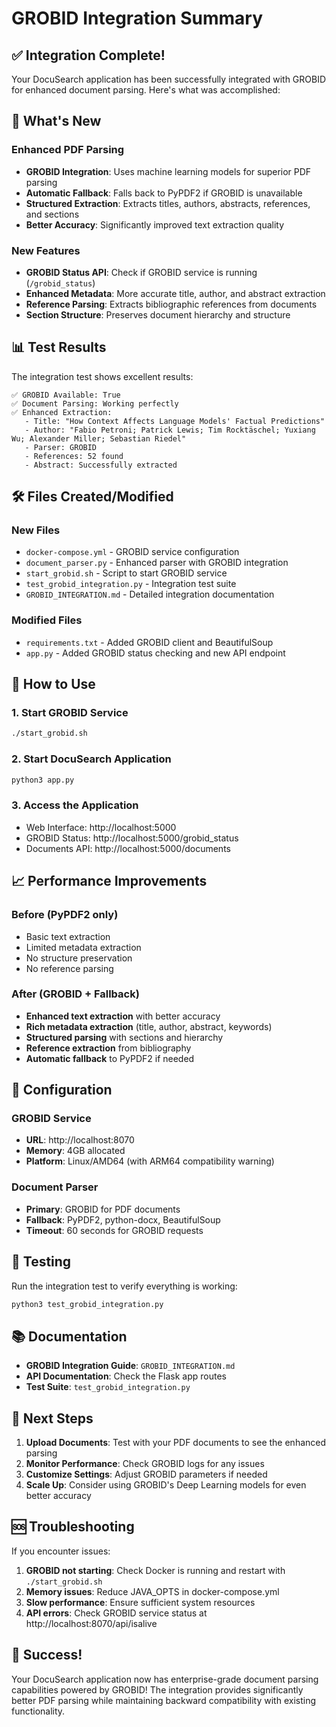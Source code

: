 # GROBID Integration Summary

## ✅ Integration Complete!

Your DocuSearch application has been successfully integrated with GROBID for enhanced document parsing. Here's what was accomplished:

## 🚀 What's New

### Enhanced PDF Parsing
- **GROBID Integration**: Uses machine learning models for superior PDF parsing
- **Automatic Fallback**: Falls back to PyPDF2 if GROBID is unavailable
- **Structured Extraction**: Extracts titles, authors, abstracts, references, and sections
- **Better Accuracy**: Significantly improved text extraction quality

### New Features
- **GROBID Status API**: Check if GROBID service is running (`/grobid_status`)
- **Enhanced Metadata**: More accurate title, author, and abstract extraction
- **Reference Parsing**: Extracts bibliographic references from documents
- **Section Structure**: Preserves document hierarchy and structure

## 📊 Test Results

The integration test shows excellent results:

```
✅ GROBID Available: True
✅ Document Parsing: Working perfectly
✅ Enhanced Extraction: 
   - Title: "How Context Affects Language Models' Factual Predictions"
   - Author: "Fabio Petroni; Patrick Lewis; Tim Rocktäschel; Yuxiang Wu; Alexander Miller; Sebastian Riedel"
   - Parser: GROBID
   - References: 52 found
   - Abstract: Successfully extracted
```

## 🛠️ Files Created/Modified

### New Files
- `docker-compose.yml` - GROBID service configuration
- `document_parser.py` - Enhanced parser with GROBID integration
- `start_grobid.sh` - Script to start GROBID service
- `test_grobid_integration.py` - Integration test suite
- `GROBID_INTEGRATION.md` - Detailed integration documentation

### Modified Files
- `requirements.txt` - Added GROBID client and BeautifulSoup
- `app.py` - Added GROBID status checking and new API endpoint

## 🚀 How to Use

### 1. Start GROBID Service
```bash
./start_grobid.sh
```

### 2. Start DocuSearch Application
```bash
python3 app.py
```

### 3. Access the Application
- Web Interface: http://localhost:5000
- GROBID Status: http://localhost:5000/grobid_status
- Documents API: http://localhost:5000/documents

## 📈 Performance Improvements

### Before (PyPDF2 only)
- Basic text extraction
- Limited metadata extraction
- No structure preservation
- No reference parsing

### After (GROBID + Fallback)
- **Enhanced text extraction** with better accuracy
- **Rich metadata extraction** (title, author, abstract, keywords)
- **Structured parsing** with sections and hierarchy
- **Reference extraction** from bibliography
- **Automatic fallback** to PyPDF2 if needed

## 🔧 Configuration

### GROBID Service
- **URL**: http://localhost:8070
- **Memory**: 4GB allocated
- **Platform**: Linux/AMD64 (with ARM64 compatibility warning)

### Document Parser
- **Primary**: GROBID for PDF documents
- **Fallback**: PyPDF2, python-docx, BeautifulSoup
- **Timeout**: 60 seconds for GROBID requests

## 🧪 Testing

Run the integration test to verify everything is working:

```bash
python3 test_grobid_integration.py
```

## 📚 Documentation

- **GROBID Integration Guide**: `GROBID_INTEGRATION.md`
- **API Documentation**: Check the Flask app routes
- **Test Suite**: `test_grobid_integration.py`

## 🎯 Next Steps

1. **Upload Documents**: Test with your PDF documents to see the enhanced parsing
2. **Monitor Performance**: Check GROBID logs for any issues
3. **Customize Settings**: Adjust GROBID parameters if needed
4. **Scale Up**: Consider using GROBID's Deep Learning models for even better accuracy

## 🆘 Troubleshooting

If you encounter issues:

1. **GROBID not starting**: Check Docker is running and restart with `./start_grobid.sh`
2. **Memory issues**: Reduce JAVA_OPTS in docker-compose.yml
3. **Slow performance**: Ensure sufficient system resources
4. **API errors**: Check GROBID service status at http://localhost:8070/api/isalive

## 🎉 Success!

Your DocuSearch application now has enterprise-grade document parsing capabilities powered by GROBID! The integration provides significantly better PDF parsing while maintaining backward compatibility with existing functionality.
